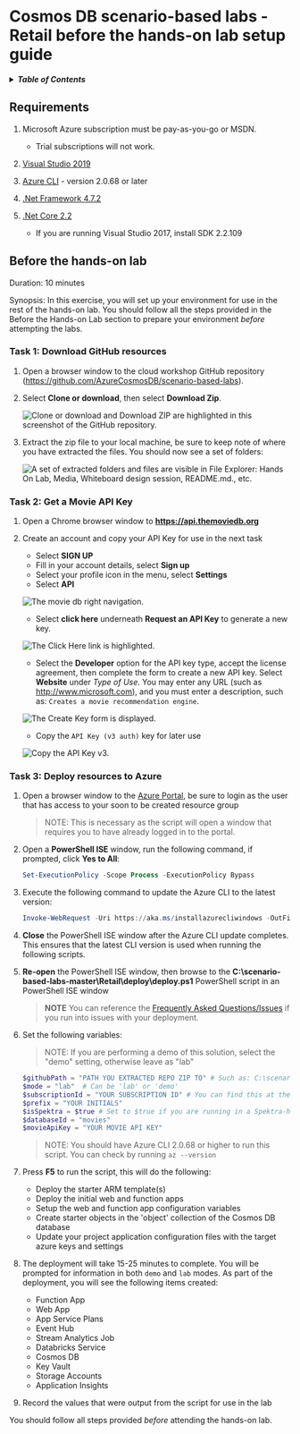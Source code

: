 # Cosmos DB scenario-based labs - Retail before the hands-on lab setup guide

<details>
<summary><strong><em>Table of Contents</em></strong></summary>
<!-- TOC -->

- [Cosmos DB scenario-based labs - Retail before the hands-on lab setup guide](#cosmos-db-scenario-based-labs---retail-before-the-hands-on-lab-setup-guide)
  - [Requirements](#requirements)
  - [Before the hands-on lab](#before-the-hands-on-lab)
    - [Task 1: Download GitHub resources](#task-1-download-github-resources)
    - [Task 2: Get a Movie API Key](#task-2-get-a-movie-api-key)
    - [Task 3: Deploy resources to Azure](#task-3-deploy-resources-to-azure)

<!-- /TOC -->
</details>

## Requirements

1. Microsoft Azure subscription must be pay-as-you-go or MSDN.

   - Trial subscriptions will not work.

2. [Visual Studio 2019](https://visualstudio.microsoft.com/downloads/)

3. [Azure CLI](https://docs.microsoft.com/cli/azure/install-azure-cli?view=azure-cli-latest) - version 2.0.68 or later

4. [.Net Framework 4.7.2](https://dotnet.microsoft.com/download/visual-studio-sdks)

5. [.Net Core 2.2](https://dotnet.microsoft.com/download/visual-studio-sdks)

   - If you are running Visual Studio 2017, install SDK 2.2.109

## Before the hands-on lab

Duration: 10 minutes

Synopsis: In this exercise, you will set up your environment for use in the rest of the hands-on lab. You should follow all the steps provided in the Before the Hands-on Lab section to prepare your environment _before_ attempting the labs.

### Task 1: Download GitHub resources

1. Open a browser window to the cloud workshop GitHub repository (<https://github.com/AzureCosmosDB/scenario-based-labs>).

1. Select **Clone or download**, then select **Download Zip**.

   ![Clone or download and Download ZIP are highlighted in this screenshot of the  GitHub repository.](./media/beforehol-image1.png 'Download the zip file')

1. Extract the zip file to your local machine, be sure to keep note of where you have extracted the files. You should now see a set of folders:

   ![A set of extracted folders and files are visible in File Explorer: Hands On Lab, Media, Whiteboard design session, README.md., etc.](./media/beforehol-image2.png 'Extract the zip file')

### Task 2: Get a Movie API Key

1. Open a Chrome browser window to **https://api.themoviedb.org**

1. Create an account and copy your API Key for use in the next task

   - Select **SIGN UP**
   - Fill in your account details, select **Sign up**
   - Select your profile icon in the menu, select **Settings**
   - Select **API**

   ![The movie db right navigation.](./media/xx_MovieKey_01.png 'API Link')

   - Select **click here** underneath **Request an API Key** to generate a new key.

   ![The Click Here link is highlighted.](media/movie-key-generate.png 'Request an API Key')

   - Select the **Developer** option for the API key type, accept the license agreement, then complete the form to create a new API key. Select **Website** under _Type of Use_. You may enter any URL (such as http://www.microsoft.com), and you must enter a description, such as: `Creates a movie recommendation engine`.

   ![The Create Key form is displayed.](media/movie-key-generate-form.png 'Create API')

   - Copy the `API Key (v3 auth)` key for later use

   ![Copy the API Key v3.](./media/xx_MovieKey_02.png 'Copy the API Key v3')

### Task 3: Deploy resources to Azure

1. Open a browser window to the [Azure Portal](https://portal.azure.com), be sure to login as the user that has access to your soon to be created resource group

   > NOTE: This is necessary as the script will open a window that requires you to have already logged in to the portal.

2. Open a **PowerShell ISE** window, run the following command, if prompted, click **Yes to All**:

   ```PowerShell
   Set-ExecutionPolicy -Scope Process -ExecutionPolicy Bypass
   ```

3. Execute the following command to update the Azure CLI to the latest version:

   ```PowerShell
   Invoke-WebRequest -Uri https://aka.ms/installazurecliwindows -OutFile .\AzureCLI.msi; Start-Process msiexec.exe -Wait -ArgumentList '/I AzureCLI.msi /quiet'
   ```

4. **Close** the PowerShell ISE window after the Azure CLI update completes. This ensures that the latest CLI version is used when running the following scripts.

5. **Re-open** the PowerShell ISE window, then browse to the **C:\scenario-based-labs-master\Retail\deploy\deploy.ps1** PowerShell script in an PowerShell ISE window

   > **NOTE** You can reference the [Frequently Asked Questions/Issues](FAQ.md) if you run into issues with your deployment.

6. Set the following variables:

   > NOTE: If you are performing a demo of this solution, select the "demo" setting, otherwise leave as "lab"

   ```PowerShell
   $githubPath = "PATH YOU EXTRACTED REPO ZIP TO" # Such as: C:\scenario-based-labs-master
   $mode = "lab"  # Can be 'lab' or 'demo'
   $subscriptionId = "YOUR SUBSCRIPTION ID" # You can find this at the top of your Azure resource group or any Azure resource, or in the Subscriptions link under "All services" in the portal's left-hand menu
   $prefix = "YOUR INITIALS"
   $isSpektra = $true # Set to $true if you are running in a Spektra-hosted environment (https://manage.cloudlabs.ai) instead of your own Azure subscription. Otherwise, set to $false.
   $databaseId = "movies"
   $movieApiKey = "YOUR MOVIE API KEY"
   ```

   > NOTE: You should have Azure CLI 2.0.68 or higher to run this script. You can check by running `az --version`

7. Press **F5** to run the script, this will do the following:

   - Deploy the starter ARM template(s)
   - Deploy the initial web and function apps
   - Setup the web and function app configuration variables
   - Create starter objects in the 'object' collection of the Cosmos DB database
   - Update your project application configuration files with the target azure keys and settings

8. The deployment will take 15-25 minutes to complete. You will be prompted for information in both `demo` and `lab` modes. As part of the deployment, you will see the following items created:

   - Function App
   - Web App
   - App Service Plans
   - Event Hub
   - Stream Analytics Job
   - Databricks Service
   - Cosmos DB
   - Key Vault
   - Storage Accounts
   - Application Insights

9. Record the values that were output from the script for use in the lab

You should follow all steps provided _before_ attending the hands-on lab.
